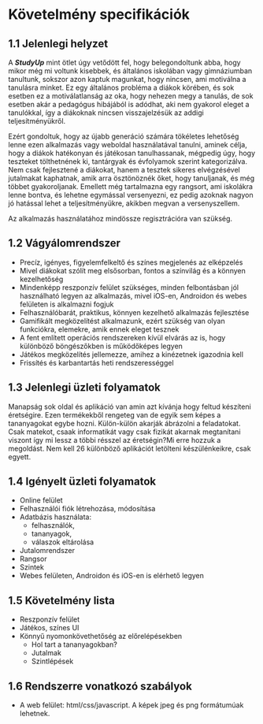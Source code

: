 # Követelmény specifikációk

## 1.1 Jelenlegi helyzet

A ***StudyUp*** mint ötlet úgy vetődött fel, hogy belegondoltunk abba, hogy mikor még mi voltunk kisebbek, és általános iskolában vagy gimnáziumban tanultunk,
sokszor azon kaptuk magunkat, hogy nincsen, ami motiválna a tanulásra minket. Ez egy általános probléma a diákok körében, és sok esetben ez a motiválatlanság az oka, hogy nehezen megy a tanulás, de sok esetben akár a pedagógus hibájából is adódhat, aki nem gyakorol eleget a tanulókkal, így a diákoknak nincsen visszajelzésük az addigi teljesítményükről.

Ezért gondoltuk, hogy az újabb generáció számára tökéletes lehetőség lenne ezen alkalmazás vagy weboldal használatával tanulni, aminek célja, hogy a diákok hatékonyan és játékosan tanulhassanak, mégpedig úgy, hogy teszteket tölthetnének ki, tantárgyak és évfolyamok szerint kategorizálva.
Nem csak fejlesztené a diákokat, hanem a tesztek sikeres elvégzésével jutalmakat kaphatnak, amik arra ösztönöznék őket, hogy tanuljanak, és még többet gyakoroljanak.
Emellett még tartalmazna egy rangsort, ami iskolákra lenne bontva, és lehetne egymással versenyezni, ez pedig azoknak nagyon jó hatással lehet a teljesítményükre, akikben megvan a versenyszellem.

Az alkalmazás használatához mindössze regisztrációra van szükség.

## 1.2 Vágyálomrendszer

+ Precíz, igényes, figyelemfelkeltő és színes megjelenés az elképzelés
+ Mivel diákokat szólít meg elsősorban, fontos a színvilág és a könnyen kezelhetőség
+ Mindenképp reszponzív felület szükséges, minden felbontásban jól használható legyen az alkalmazás, mivel iOS-en, Androidon és webes felületen is alkalmazni fogjuk
+ Felhasználóbarát, praktikus, könnyen kezelhető alkalmazás fejlesztése
+ Gamifikált megközelítést alkalmazunk, ezért szükség van olyan funkciókra, elemekre, amik ennek eleget tesznek
+ A fent említett operációs rendszereken kívül elvárás az is, hogy különböző böngészőkben is működőképes legyen
+ Játékos megközelítés jellemezze, amihez a kinézetnek igazodnia kell
+ Frissítés és karbantartás heti rendszerességgel

## 1.3 Jelenlegi üzleti folyamatok

Manapság sok oldal és aplikáció van amin azt kívánja hogy feltud készíteni éretségire. Ezen termékekből rengeteg van de egyik sem képes a tananyagokat egybe hozni. Külön-külön akarják ábrázolni a feladatokat. Csak matekot, csaak informatikát vagy csak fizikát akarnak megtanítani viszont így mi lessz a többi résszel az éretségin?Mi erre hozzuk a megoldást. Nem kell 26 különböző aplikációt letölteni készülénkeikre, csak egyett.

## 1.4 Igényelt üzleti folyamatok

- Online felület
- Felhasználói fiók létrehozása, módosítása
- Adatbázis használata:
	- felhasználók,
	- tananyagok,
	- válaszok eltárolása
- Jutalomrendszer
- Rangsor
- Szintek
- Webes felületen, Androidon és iOS-en is elérhető legyen

## 1.5 Követelmény lista

- Reszponzív felület
- Játékos, színes UI
- Könnyű nyomonkövethetőség az előrelépésekben
  - Hol tart a tananyagokban?
  - Jutalmak
  - Szintlépések

## 1.6 Rendszerre vonatkozó szabályok

- A web felület: html/css/javascript. A képek jpeg és png formátumúak lehetnek.  
